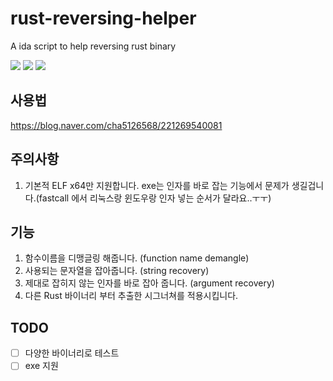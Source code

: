 # rust-reversing-helper

A ida script to help reversing rust binary

![](https://raw.githubusercontent.com/cha5126568/rust-reversing-helper/master/pic/diff_dis.PNG)
![](https://raw.githubusercontent.com/cha5126568/rust-reversing-helper/master/pic/d2.PNG)
![](https://raw.githubusercontent.com/cha5126568/rust-reversing-helper/master/pic/graph.PNG)

## 사용법

https://blog.naver.com/cha5126568/221269540081

## 주의사항
1. 기본적 ELF x64만 지원합니다. 
exe는 인자를 바로 잡는 기능에서 문제가 생길겁니다.(fastcall 에서 리눅스랑 윈도우랑 인자 넣는 순서가 달라요..ㅜㅜ)

## 기능
1. 함수이름을 디맹글링 해줍니다. (function name demangle)
2. 사용되는 문자열을 잡아줍니다. (string recovery)
3. 제대로 잡히지 않는 인자를 바로 잡아 줍니다. (argument recovery)
4. 다른 Rust 바이너리 부터 추출한 시그너쳐를 적용시킵니다.
## TODO
- [ ] 다양한 바이너리로 테스트
- [ ] exe 지원
